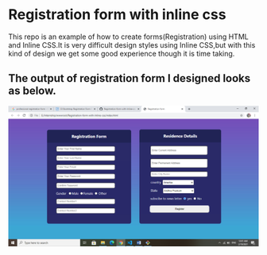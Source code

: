 # Registration form with inline css

This repo is an example of how to create forms(Registration) using HTML and Inline CSS.It is very difficult design styles using Inline CSS,but with this kind of design
we get some good experience though it is time taking.

## The output of registration form I designed looks as below.
![](images/output.png)
